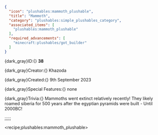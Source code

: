 ```json
{
  "icon": "plushables:mammoth_plushable",
  "title": "Mammoth",
  "category": "plushables:simple_plushables_category",
  "associated_items": [
    "plushables:mammoth_plushable"
  ],
  "required_advancements": [
    "minecraft:plushables/got_builder"
  ]
}
```

{dark_gray}ID:{} **38** 

{dark_gray}Creator:{} Khazoda 

{dark_gray}Created:{} 9th September 2023 


{dark_gray}Special Features:{} none 


{dark_gray}Trivia:{} Mammoths went extinct relatively recently! They likely roamed siberia for 500 years after the egyptian pyramids were built - Until 2000BC!

;;;;;

<recipe;plushables:mammoth_plushable>


